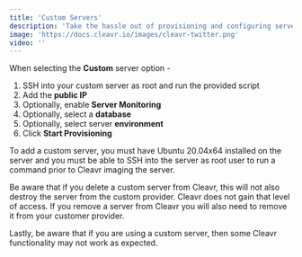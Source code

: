 ```yaml
---
title: 'Custom Servers'
description: 'Take the hassle out of provisioning and configuring servers yourself. Cleavr makes it a breeze.'
image: 'https://docs.cleavr.io/images/cleavr-twitter.png'
video: ''
---
```


<you-tube video="kTT2JWTUXIo"></you-tube>

When selecting the **Custom** server option - 

1. SSH into your custom server as root and run the provided script
2. Add the **public IP**
3. Optionally, enable **Server Monitoring**
3. Optionally, select a **database**
4. Optionally, select server **environment**
5. Click **Start Provisioning**

<base-alert>
To add a custom server, you must have Ubuntu 20.04x64 installed on the server and you must be able to SSH into the server as root user to run a command prior to Cleavr imaging the server.

Be aware that if you delete a custom server from Cleavr, this will not also destroy the server from the custom provider. Cleavr does not gain
that level of access. If you remove a server from Cleavr you will also need to remove it from your customer provider. 

Lastly, be aware that if you are using a custom server, then some Cleavr functionality may not work as expected. 
</base-alert>
